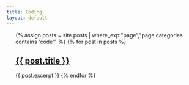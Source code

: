 ```yaml
---
title: Coding
layout: default
---
```

<ul>
  {% assign posts = site.posts | where_exp:"page","page.categories contains 'code'" %}
  {% for post in posts %}
      <h2><a href="{{ post.url }}">{{ post.title }}</a></h2>
      {{ post.excerpt }}
  {% endfor %}
</ul>